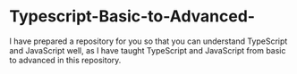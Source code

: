 # Typescript-Basic-to-Advanced-
I have prepared a repository for you so that you can understand TypeScript and JavaScript well, as I have taught TypeScript and JavaScript from basic to advanced in this repository.
